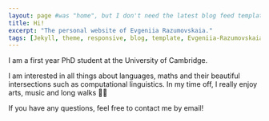 ```yaml
---
layout: page #was "home", but I don't need the latest blog feed template on the homepage
title: Hi!
excerpt: "The personal website of Evgeniia Razumovskaia."
tags: [Jekyll, theme, responsive, blog, template, Evgeniia-Razumovskaia, research]
---
```


I am a first year PhD student at the University of Cambridge. 

I am interested in all things about languages, maths and their beautiful intersections such as computational linguistics. In my time off, I really enjoy arts, music and long walks 🚶‍♀️

If you have any questions, feel free to contact me by email!  

<!--
<p class="rss-subscribe">Subscribe <a href="{{ "/feed.xml" | prepend: site.baseurl }}" target="_blank">via RSS</a>.</p>
-->
